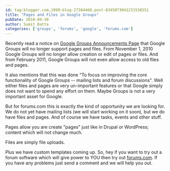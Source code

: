 ```yaml
---
id: tag:blogger.com,1999:blog-27384460.post-8345873041231536551
title: "Pages and Files in Google Groups"
pubDate: 2010-09-30
author: Sumit Datta
categories: ['groups', 'forums', 'google', 'forums.com']
---
```


Recently read a notice on [Google Groups Announcements Page](http://groups-announcements.blogspot.com/2010/09/notice-about-pages-and-files.html) that Google Groups will no longer support pages and files. From November 1, 2010 Google Groups will no longer allow creation or edit of pages or files. And from February 2011, Google Groups will not even allow access to old files and pages.  

It also mentions that this was done "To focus on improving the core functionality of Google Groups -- mailing lists and forum discussions". Well either files and pages are very un-important features or that Google simply does not want to spend any effort on them. Maybe Groups is not a very important asset for Google.  

But for forums.com this is exactly the kind of opportunity we are looking for. We do not yet have mailing lists (we will start working on it soon), but we do have files and pages. And of course we have tasks, events and other stuff.  

Pages allow you are create "pages" just like in Drupal or WordPress; content which will not change much.  

Files are simply file uploads.  

Plus we have custom templates coming up. So, hey if you want to try out a forum software which will give power to YOU then try out [forums.com](http://forums.com). If you have any problems just send a comment and we will help you out.
